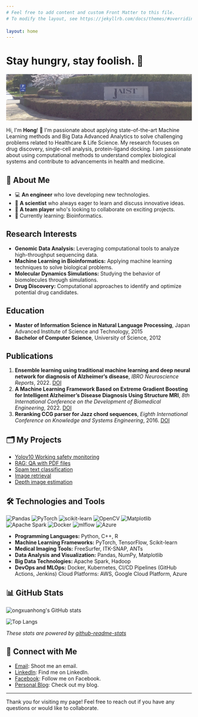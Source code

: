 ```yaml
---
# Feel free to add content and custom Front Matter to this file.
# To modify the layout, see https://jekyllrb.com/docs/themes/#overriding-theme-defaults

layout: home
---
```


# Stay hungry, stay foolish. 🚀

![Header Image](images/jaist_uni.jpeg)

Hi, I'm **Hong**! 👋 I'm passionate about applying state-of-the-art Machine Learning methods and Big Data Advanced Analytics to solve challenging problems related to Healthcare & Life Science.
My research focuses on drug discovery, single-cell analysis, protein-ligand docking. I am passionate about using computational methods to understand complex biological systems and contribute to advancements in health and medicine.

## 🚀 About Me
- 💻 **An engineer** who love developing new technologies.
- 🤔 **A scientist** who always eager to learn and discuss innovative ideas.
- 👯 **A team player** who's looking to collaborate on exciting projects.
- 🌱 Currently learning: Bioinformatics. 

## Research Interests

- **Genomic Data Analysis:** Leveraging computational tools to analyze high-throughput sequencing data.
- **Machine Learning in Bioinformatics:** Applying machine learning techniques to solve biological problems.
- **Molecular Dynamics Simulations:** Studying the behavior of biomolecules through simulations.
- **Drug Discovery:** Computational approaches to identify and optimize potential drug candidates.

## Education
- **Master of Information Science in Natural Language Processing**, Japan Advanced Institute of Science and Technology, 2015
- **Bachelor of Computer Science**, University of Science, 2012

## Publications

1. **Ensemble learning using traditional machine learning and deep neural network for diagnosis of Alzheimer’s disease**, *IBRO Neuroscience Reports*, 2022. [DOI](https://doi.org/10.1016/j.ibneur.2022.08.010)
2. **A Machine Learning Framework Based on Extreme Gradient Boosting for Intelligent Alzheimer’s Disease Diagnosis Using Structure MRI**, *8th International Conference on the Development of Biomedical Engineering*, 2022. [DOI](https://doi.org/10.1007/978-3-030-75506-5_66)
3. **Reranking CCG parser for Jazz chord sequences**, *Eighth International Conference on Knowledge and Systems Engineering*, 2016. [DOI](https://doi.org/10.1109/KSE.2016.7758054)


## 🗂️ My Projects
- [Yolov10 Working safety monitoring](https://github.com/ongxuanhong/yolov10-working-safety-monitoring)
- [RAG: QA with PDF files](https://github.com/ongxuanhong/rag-qa-with-pdf-files)
- [Spam text classification](https://github.com/ongxuanhong/spam-text-classification)
- [Image retrieval](https://github.com/ongxuanhong/image-retrieval)
- [Depth image estimation](https://github.com/ongxuanhong/depth-image-estimation)

## 🛠️ Technologies and Tools
![Pandas](https://img.shields.io/badge/pandas-%23150458.svg?style=for-the-badge&logo=pandas&logoColor=white)
![PyTorch](https://img.shields.io/badge/PyTorch-%23EE4C2C.svg?style=for-the-badge&logo=PyTorch&logoColor=white)
![scikit-learn](https://img.shields.io/badge/scikit--learn-%23F7931E.svg?style=for-the-badge&logo=scikit-learn&logoColor=white)
![OpenCV](https://img.shields.io/badge/opencv-%23white.svg?style=for-the-badge&logo=opencv&logoColor=white)
![Matplotlib](https://img.shields.io/badge/Matplotlib-%23ffffff.svg?style=for-the-badge&logo=Matplotlib&logoColor=black)
![Apache Spark](https://img.shields.io/badge/Apache%20Spark-FDEE21?style=for-the-badge&logo=apachespark&logoColor=black)
![Docker](https://img.shields.io/badge/Docker-2496ED?style=for-the-badge&logo=docker&logoColor=white)
![mlflow](https://img.shields.io/badge/mlflow-%23d9ead3.svg?style=for-the-badge&logo=numpy&logoColor=blue)
![Azure](https://img.shields.io/badge/azure-%230072C6.svg?style=for-the-badge&logo=microsoftazure&logoColor=white)

- **Programming Languages:** Python, C++, R
- **Machine Learning Frameworks:** PyTorch, TensorFlow, Scikit-learn
- **Medical Imaging Tools:** FreeSurfer, ITK-SNAP, ANTs
- **Data Analysis and Visualization:** Pandas, NumPy, Matplotlib
- **Big Data Technologies:** Apache Spark, Hadoop
- **DevOps and MLOps:** Docker, Kubernetes, CI/CD Pipelines (GitHub Actions, Jenkins) Cloud Platforms: AWS, Google Cloud Platform, Azure


## 📊 GitHub Stats
![ongxuanhong's GitHub stats](https://github-readme-stats.vercel.app/api?username=ongxuanhong&show_icons=true&theme=default)

![Top Langs](https://github-readme-stats.vercel.app/api/top-langs/?username=ongxuanhong&layout=compact)

*These stats are powered by [github-readme-stats](https://github.com/anuraghazra/github-readme-stats)*

## 🔗 Connect with Me
- [Email](mailto:ongxuanhong@gmail.com): Shoot me an email.
- [LinkedIn](https://www.linkedin.com/in/ongxuanhong/): Find me on LinkedIn.
- [Facebook](https://www.facebook.com/ong.x.hong): Follow me on Facebook.
- [Personal Blog](https://medium.com/@ongxuanhong): Check out my blog.

---

Thank you for visiting my page! Feel free to reach out if you have any questions or would like to collaborate.
